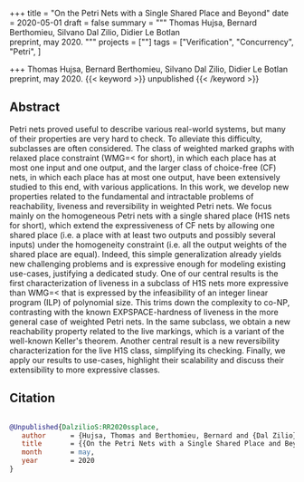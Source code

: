 +++
title = "On the Petri Nets with a Single Shared Place and Beyond"
date = 2020-05-01
draft = false
summary = """
Thomas Hujsa, Bernard Berthomieu, Silvano Dal Zilio, Didier Le Botlan <br />
preprint, may 2020.
"""
projects = [""]
tags = ["Verification", "Concurrency", "Petri", ]

+++
Thomas Hujsa, Bernard Berthomieu, Silvano Dal Zilio, Didier Le Botlan <br />
preprint, may 2020.
{{< keyword >}} unpublished {{< /keyword >}}



## Abstract
Petri nets proved useful to describe various real-world systems, but many of their
        properties are very hard to check. To alleviate this difficulty, subclasses are often
        considered. The class of weighted marked graphs with relaxed place constraint (WMG=< for
        short), in which each place has at most one input and one output, and the larger class of
        choice-free (CF) nets, in which each place has at most one output, have been extensively
        studied to this end, with various applications. In this work, we develop new properties
        related to the fundamental and intractable problems of reachability, liveness and
        reversibility in weighted Petri nets. We focus mainly on the homogeneous Petri nets with a
        single shared place (H1S nets for short), which extend the expressiveness of CF nets by
        allowing one shared place (i.e. a place with at least two outputs and possibly several
        inputs) under the homogeneity constraint (i.e. all the output weights of the shared place
        are equal). Indeed, this simple generalization already yields new challenging problems and
        is expressive enough for modeling existing use-cases, justifying a dedicated study. One of
        our central results is the first characterization of liveness in a subclass of H1S nets more
        expressive than WMG=< that is expressed by the infeasibility of an integer linear program
        (ILP) of polynomial size. This trims down the complexity to co-NP, contrasting with the
        known EXPSPACE-hardness of liveness in the more general case of weighted Petri nets. In the
        same subclass, we obtain a new reachability property related to the live markings, which is
        a variant of the well-known Keller's theorem. Another central result is a new reversibility
        characterization for the live H1S class, simplifying its checking. Finally, we apply our
        results to use-cases, highlight their scalability and discuss their extensibility to more
        expressive classes.



## Citation

```bibtex

@Unpublished{DalzilioS:RR2020ssplace,
   author      = {Hujsa, Thomas and Berthomieu, Bernard and {Dal Zilio}, Silvano and {Le Botlan}, Didier},
   title       = {{On the Petri Nets with a Single Shared Place and Beyond}},
   month       = may, 
   year        = 2020
}

````
